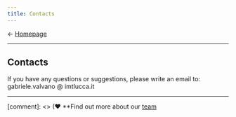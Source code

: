 ```yaml
---
title: Contacts
---
```

&larr; [Homepage](https://vios-s.github.io/multiscale-adversarial-attention-gates)

-----------------------------
## Contacts

<style type="text/css">
span.spamprotection {display:none;}
</style>

<p>If you have any questions or suggestions, please write an email to: gabriele&period;valvano<span class="spamprotection">.no.way.bo.ts.get.this</span> &#64; imtlucca&period;it
</p>

-----------------------------
[comment]: <> (&hearts; **Find out more about our [team](https://. )
